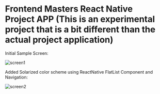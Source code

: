 # Frontend Masters React Native Project APP (This is an experimental project that is a bit different than the actual project application)
Initial Sample Screen: 

![screen1](https://user-images.githubusercontent.com/28630547/116118313-ba6c8200-a6ef-11eb-93ae-c4f788bdb445.jpeg)

Added Solarized color scheme using ReactNative FlatList Component and Navigation:

![screen2](https://user-images.githubusercontent.com/28630547/116553619-e9bc0280-a92c-11eb-8e45-6f50ee709ddc.PNG)




